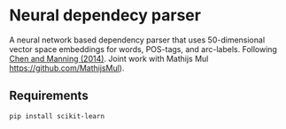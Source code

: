 # Neural dependecy parser

A neural network based dependency parser that uses 50-dimensional vector space embeddings for words, POS-tags, and arc-labels. Following [Chen and Manning (2014)](literature/Chen_Manning.pdf). Joint work with Mathijs Mul https://github.com/MathijsMul).

## Requirements
```
pip install scikit-learn
```
